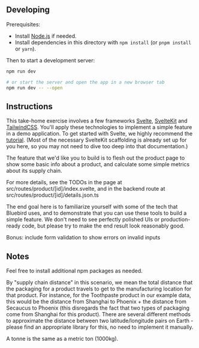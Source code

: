 ## Developing

Prerequisites:
* Install [Node.js](https://nodejs.org/) if needed.
* Install dependencies in this directory with `npm install` (or `pnpm install`
  or `yarn`).

Then to start a development server:

```bash
npm run dev

# or start the server and open the app in a new browser tab
npm run dev -- --open
```

## Instructions

This take-home exercise involves a few frameworks [Svelte](https://svelte.dev/),
[SvelteKit](https://kit.svelte.dev/) and [TailwindCSS](https://tailwindcss.com).
You'll apply these technologies to implement a simple feature in a demo
application. To get started with Svelte, we highly recommend the
[tutorial](https://svelte.dev/tutorial/basics). (Most of the necessary SvelteKit
scaffolding is already set up for you here, so you may not need to dive too deep
into that documentation.)

The feature that we'd like you to build is to flesh out the product page to show
some basic info about a product, and calculate some simple metrics about its
supply chain.

For more details, see the TODOs in the page at
src/routes/product/[id]/index.svelte, and in the backend route at
src/routes/product/[id]/details.json.ts

The end goal here is to familiarize yourself with some of the tech that Bluebird
uses, and to demonstrate that you can use these tools to build a simple feature.
We don't need to see perfectly polished UIs or production-ready code, but please
try to make the end result look reasonably good.

Bonus: include form validation to show errors on invalid inputs

## Notes

Feel free to install additional npm packages as needed.

By "supply chain distance" in this scenario, we mean the total distance that the
packaging for a product travels to get to the manufacturing location for that
product. For instance, for the Toothpaste product in our example data, this
would be the distance from Shanghai to Phoenix + the distance from
Secaucus to Phoenix (this disregards the fact that two types of packaging come
from Shanghai for this product).
There are several different methods to approximate the distance between two 
latitude/longitude pairs on Earth - please find an appropriate library for this,
no need to implement it manually.

A tonne is the same as a metric ton (1000kg).
